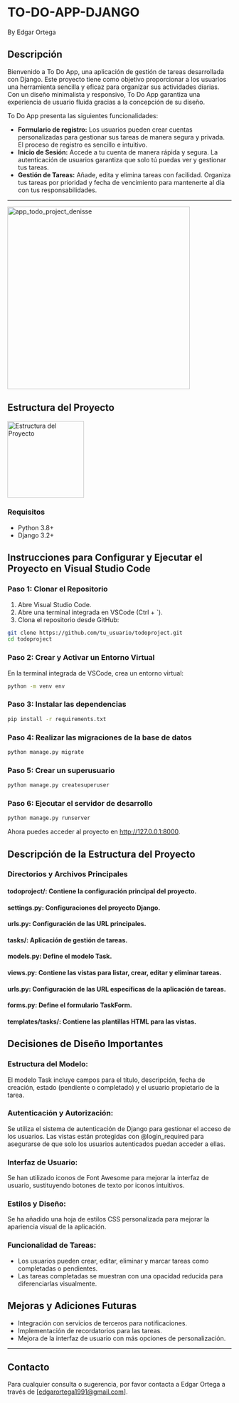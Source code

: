 # TO-DO-APP-DJANGO
By Edgar Ortega

## Descripción
Bienvenido a To Do App, una aplicación de gestión de tareas desarrollada con Django. Este proyecto tiene como objetivo proporcionar a los usuarios una herramienta sencilla y eficaz para organizar sus actividades diarias. Con un diseño minimalista y responsivo, To Do App garantiza una experiencia de usuario fluida gracias a la concepción de su diseño.

To Do App presenta las siguientes funcionalidades:

- **Formulario de registro:** Los usuarios pueden crear cuentas personalizadas para gestionar sus tareas de manera segura y privada. El proceso de registro es sencillo e intuitivo.
- **Inicio de Sesión:** Accede a tu cuenta de manera rápida y segura. La autenticación de usuarios garantiza que solo tú puedas ver y gestionar tus tareas.
- **Gestión de Tareas:** Añade, edita y elimina tareas con facilidad. Organiza tus tareas por prioridad y fecha de vencimiento para mantenerte al día con tus responsabilidades.
---

<img width="410" alt="app_todo_project_denisse" src="https://github.com/evansio/TO-DO-APP-DJANGO/assets/99567473/ee0fb870-b4f0-471c-8374-816a49cb544c">


## Estructura del Proyecto
<img width="172" alt="Estructura del Proyecto" src="https://github.com/evansio/TO-DO-APP-DJANGO/assets/99567473/2f978c4f-9ef6-4961-87cf-7939da1ab3bb">


### Requisitos

- Python 3.8+
- Django 3.2+


## Instrucciones para Configurar y Ejecutar el Proyecto en Visual Studio Code

### Paso 1: Clonar el Repositorio

1. Abre Visual Studio Code.
2. Abre una terminal integrada en VSCode (Ctrl + `).
3. Clona el repositorio desde GitHub:

```bash
git clone https://github.com/tu_usuario/todoproject.git
cd todoproject
```

### Paso 2: Crear y Activar un Entorno Virtual
En la terminal integrada de VSCode, crea un entorno virtual:

```bash
python -m venv env
```

### Paso 3: Instalar las dependencias
```bash
pip install -r requirements.txt
```
### Paso 4: Realizar las migraciones de la base de datos
```bash
python manage.py migrate
```
### Paso 5: Crear un superusuario
```bash
python manage.py createsuperuser
```
### Paso 6: Ejecutar el servidor de desarrollo
```bash
python manage.py runserver
```
Ahora puedes acceder al proyecto en http://127.0.0.1:8000.

## Descripción de la Estructura del Proyecto
### Directorios y Archivos Principales
#### todoproject/: Contiene la configuración principal del proyecto.
#### settings.py: Configuraciones del proyecto Django.
#### urls.py: Configuración de las URL principales.
#### tasks/: Aplicación de gestión de tareas.
#### models.py: Define el modelo Task.
#### views.py: Contiene las vistas para listar, crear, editar y eliminar tareas.
#### urls.py: Configuración de las URL específicas de la aplicación de tareas.
#### forms.py: Define el formulario TaskForm.
#### templates/tasks/: Contiene las plantillas HTML para las vistas.

## Decisiones de Diseño Importantes

### Estructura del Modelo:

El modelo Task incluye campos para el título, descripción, fecha de creación, estado (pendiente o completado) y el usuario propietario de la tarea.

### Autenticación y Autorización:

Se utiliza el sistema de autenticación de Django para gestionar el acceso de los usuarios. Las vistas están protegidas con @login_required para asegurarse de que solo los usuarios autenticados puedan acceder a ellas.

### Interfaz de Usuario:

Se han utilizado iconos de Font Awesome para mejorar la interfaz de usuario, sustituyendo botones de texto por iconos intuitivos.

### Estilos y Diseño:

Se ha añadido una hoja de estilos CSS personalizada para mejorar la apariencia visual de la aplicación.

### Funcionalidad de Tareas:

- Los usuarios pueden crear, editar, eliminar y marcar tareas como completadas o pendientes.
- Las tareas completadas se muestran con una opacidad reducida para diferenciarlas visualmente.

## Mejoras y Adiciones Futuras

- Integración con servicios de terceros para notificaciones.
- Implementación de recordatorios para las tareas.
- Mejora de la interfaz de usuario con más opciones de personalización.

---

## Contacto
Para cualquier consulta o sugerencia, por favor contacta a Edgar Ortega a través de [edgarortega1991@gmail.com].
